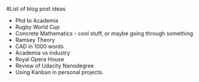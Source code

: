 #List of blog post ideas

* Phd to Academia
* Rugby World Cup
* Concrete Mathematics - cool stuff, or maybe going through something
* Ramsey Theory
* CAD in 1000 words
* Academia vs industry
* Royal Opera House
* Review of Udacity Nanodegree
* Using Kanban in personal projects.
